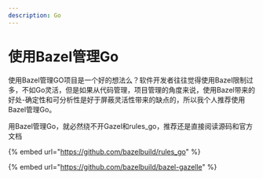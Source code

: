 ```yaml
---
description: Go
---
```


# 使用Bazel管理Go

使用Bazel管理GO项目是一个好的想法么？软件开发者往往觉得使用Bazel限制过多，不如Go灵活，但是如果从代码管理，项目管理的角度来说，使用Bazel带来的好处-确定性和可分析性是好于屏蔽灵活性带来的缺点的，所以我个人推荐使用Bazel管理Go。

用Bazel管理Go，就必然绕不开Gazel和rules\_go，推荐还是直接阅读源码和官方文档

{% embed url="https://github.com/bazelbuild/rules_go" %}

{% embed url="https://github.com/bazelbuild/bazel-gazelle" %}
